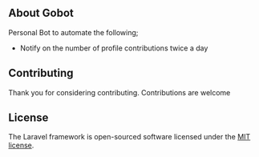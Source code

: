 
## About Gobot

Personal Bot to automate the following;

- Notify on the number of profile contributions twice a day

## Contributing

Thank you for considering contributing. Contributions are welcome

## License

The Laravel framework is open-sourced software licensed under the [MIT license](https://opensource.org/licenses/MIT).

